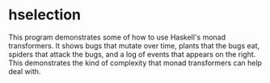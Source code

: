 # hselection
This program demonstrates some of how to use Haskell's monad transformers.
It shows bugs that mutate over time, plants that the bugs eat, spiders that attack the bugs, and a log of events that appears on the right.
This demonstrates the kind of complexity that monad transformers can help deal with.
